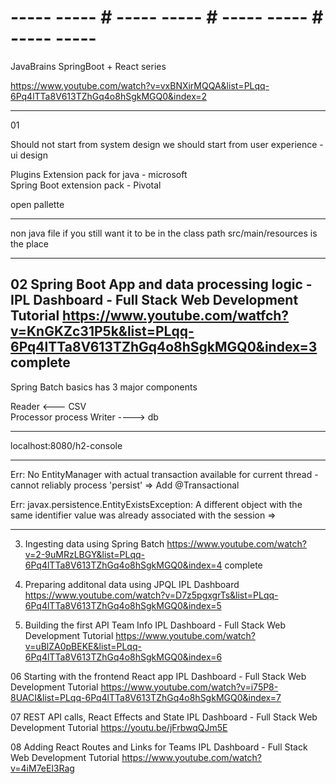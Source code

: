 # ----- ----- # ----- ----- # ----- ----- # ----- ----- #

JavaBrains 
SpringBoot + React series 

https://www.youtube.com/watch?v=vxBNXirMQQA&list=PLqq-6Pq4lTTa8V613TZhGq4o8hSgkMGQ0&index=2

-----
01

Should not start from system design 
we should start from user experience - ui design 

Plugins 
Extension pack for java - microsoft  
Spring Boot extension pack - Pivotal 

open pallette 


-----

non java file 
if you still want it to be in the class path 
src/main/resources is the place 

-----

02 Spring Boot App and data processing logic - IPL Dashboard - Full Stack Web Development Tutorial
https://www.youtube.com/watfch?v=KnGKZc31P5k&list=PLqq-6Pq4lTTa8V613TZhGq4o8hSgkMGQ0&index=3
complete 
-----

Spring Batch basics 
has 3 major components

Reader     <---   CSV  
Processor         process 
Writer     ---->  db 

-----

localhost:8080/h2-console

-----

Err:
No EntityManager with actual transaction available for current thread -
cannot reliably process 'persist'
=> Add @Transactional

Err:
javax.persistence.EntityExistsException: A different object with the same identifier value was already associated with the session
=> 

-----

03. Ingesting data using Spring Batch 
https://www.youtube.com/watch?v=2-9uMRzLBGY&list=PLqq-6Pq4lTTa8V613TZhGq4o8hSgkMGQ0&index=4
complete 

04. Preparing additonal data using JPQL IPL Dashboard
https://www.youtube.com/watch?v=D7z5pgxgrTs&list=PLqq-6Pq4lTTa8V613TZhGq4o8hSgkMGQ0&index=5

05. Building the first API Team Info IPL Dashboard - Full Stack Web Development Tutorial
https://www.youtube.com/watch?v=uBlZA0pBEKE&list=PLqq-6Pq4lTTa8V613TZhGq4o8hSgkMGQ0&index=6

06 Starting with the frontend React app IPL Dashboard - Full Stack Web Development Tutorial
https://www.youtube.com/watch?v=i75P8-8UACI&list=PLqq-6Pq4lTTa8V613TZhGq4o8hSgkMGQ0&index=7

07 REST API calls, React Effects and State IPL Dashboard - Full Stack Web Development Tutorial
https://youtu.be/jFrbwqQJm5E

08 Adding React Routes and Links for Teams IPL Dashboard - Full Stack Web Development Tutorial
https://www.youtube.com/watch?v=4iM7eEl3Rag

